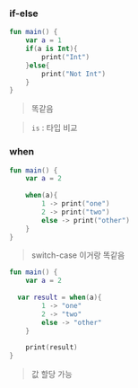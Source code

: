 ### if-else

```kotlin
fun main() {
	var a = 1
    if(a is Int){
        print("Int")
    }else{
        print("Not Int")
    }
}
```

> 똑같음
> 

> `is` : 타입 비교
> 

### when

```kotlin
fun main() {
	var a = 2
    
    when(a){
        1 -> print("one")
        2 -> print("two")
        else -> print("other")
    }
}
```

> switch-case 이거랑 똑같음
> 

```kotlin
fun main() {
	var a = 2
    
  var result = when(a){
        1 -> "one"
        2 -> "two"
        else -> "other"
    }
    
    print(result)
}
```

> 값 할당 가능
>
